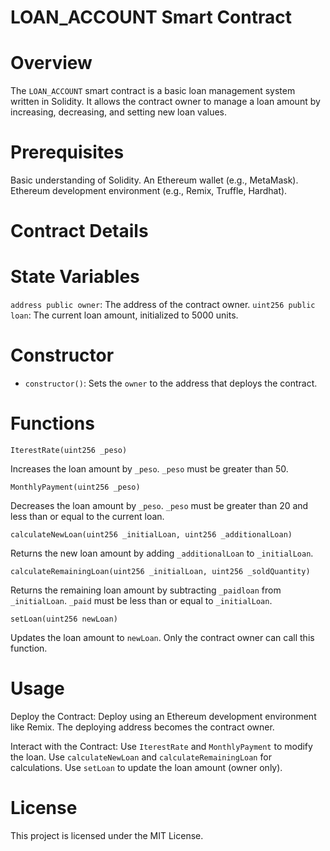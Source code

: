 # LOAN_ACCOUNT Smart Contract

# Overview

The `LOAN_ACCOUNT` smart contract is a basic loan management system written in Solidity. It allows the contract owner to manage a loan amount by increasing, decreasing, and setting new loan values. 

# Prerequisites

Basic understanding of Solidity.
An Ethereum wallet (e.g., MetaMask).
Ethereum development environment (e.g., Remix, Truffle, Hardhat).

# Contract Details

# State Variables

 `address public owner`: The address of the contract owner.
 `uint256 public loan`: The current loan amount, initialized to 5000 units.

# Constructor

- `constructor()`: Sets the `owner` to the address that deploys the contract.

# Functions

`IterestRate(uint256 _peso)`

 Increases the loan amount by `_peso`.
 `_peso` must be greater than 50.

 `MonthlyPayment(uint256 _peso)`

 Decreases the loan amount by `_peso`.
 `_peso` must be greater than 20 and less than or equal to the current loan.

 `calculateNewLoan(uint256 _initialLoan, uint256 _additionalLoan)`

 Returns the new loan amount by adding `_additionalLoan` to `_initialLoan`.

 `calculateRemainingLoan(uint256 _initialLoan, uint256 _soldQuantity)`

 Returns the remaining loan amount by subtracting `_paidloan` from `_initialLoan`.
 `_paid` must be less than or equal to `_initialLoan`.

 `setLoan(uint256 newLoan)`

 Updates the loan amount to `newLoan`.
 Only the contract owner can call this function.

# Usage

 Deploy the Contract:
    Deploy using an Ethereum development environment like Remix.
    The deploying address becomes the contract owner.

Interact with the Contract:
    Use `IterestRate` and `MonthlyPayment` to modify the loan.
    Use `calculateNewLoan` and `calculateRemainingLoan` for calculations.
    Use `setLoan` to update the loan amount (owner only).

 # License

This project is licensed under the MIT License.
